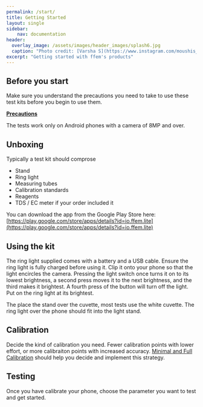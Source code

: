 ```yaml
---
permalink: /start/
title: Getting Started
layout: single
sidebar: 
    nav: documentation
header:
  overlay_image: /assets/images/header_images/splash6.jpg
  caption: "Photo credit: [Varsha S](https://www.instagram.com/moushis_magic/)"
excerpt: "Getting started with ffem's products"
---
```

## Before you start
Make sure you understand the precautions you need to take to use these test kits before you begin to use them.

[**Precautions**](/manuals/precautions/)

The tests work only on Android phones with a camera of 8MP and over.

## Unboxing
Typically a test kit should comprose

* Stand
* Ring light
* Measuring tubes
* Calibration standards
* Reagents
* TDS / EC meter if your order included it

You can download the app from the Google Play Store here: [https://play.google.com/store/apps/details?id=io.ffem.lite](https://play.google.com/store/apps/details?id=io.ffem.lite)

## Using the kit
The ring light supplied comes with a battery and a USB cable. Ensure the ring light is fully charged before using it. Clip it onto your phone so that the light encircles the camera. Pressing the light switch once turns it on to its lowest brightness, a second press moves it to the next brightness, and the third makes it brightest. A fourth press of the button will turn off the light. Put on the ring light at its brightest.

The place the stand over the cuvette, most tests use the white cuvette. The ring light over the phone should fit into the light stand.

## Calibration
Decide the kind of calibration you need. Fewer calibration points with lower effort, or more calibraiton points with increased accuracy. [Minimal and Full Calibration](/manuals/calibration/) should help you decide and implement this strategy.

## Testing
Once you have calibrate your phone, choose the parameter you want to test and get started.